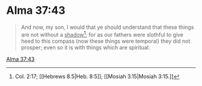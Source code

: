 # Alma 37:43

> And now, my son, I would that ye should understand that these things are not without a <u>shadow</u>[^a]; for as our fathers were slothful to give heed to this compass (now these things were temporal) they did not prosper; even so it is with things which are spiritual.

[Alma 37:43](https://www.churchofjesuschrist.org/study/scriptures/bofm/alma/37?lang=eng&id=p43#p43)


[^a]: Col. 2:17; [[Hebrews 8.5|Heb. 8:5]]; [[Mosiah 3.15|Mosiah 3:15.]]
